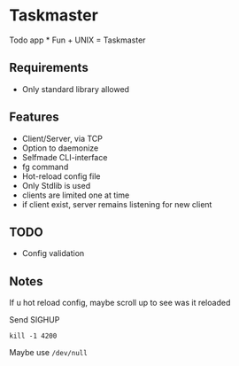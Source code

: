 # Taskmaster

Todo app * Fun + UNIX = Taskmaster

## Requirements
- Only standard library allowed

## Features

- Client/Server, via TCP
- Option to daemonize
- Selfmade CLI-interface
- fg command
- Hot-reload config file
- Only Stdlib is used
- clients are limited one at time
- if client exist, server remains listening for new client

## TODO
- Config validation

## Notes

If u hot reload config, maybe scroll up to see was it reloaded

Send SIGHUP

`kill -1 4200`

Maybe use `/dev/null`
